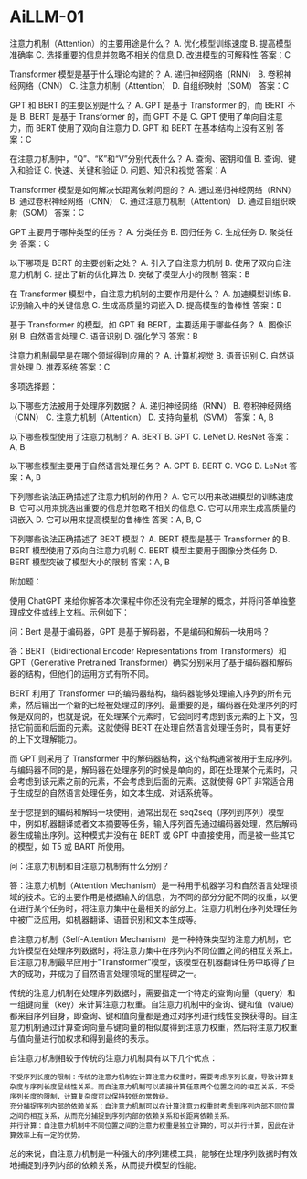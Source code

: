 # AiLLM-01

注意力机制（Attention）的主要用途是什么？ 
A. 优化模型训练速度 
B. 提高模型准确率 
C. 选择重要的信息并忽略不相关的信息 
D. 改进模型的可解释性 
答案：C 

Transformer 模型是基于什么理论构建的？ 
A. 递归神经网络（RNN） 
B. 卷积神经网络（CNN） 
C. 注意力机制（Attention） 
D. 自组织映射（SOM） 
答案：C 

GPT 和 BERT 的主要区别是什么？ 
A. GPT 是基于 Transformer 的，而 BERT 不是 
B. BERT 是基于 Transformer 的，而 GPT 不是 
C. GPT 使用了单向自注意力，而 BERT 使用了双向自注意力 
D. GPT 和 BERT 在基本结构上没有区别 
答案：C 

在注意力机制中，“Q”、“K”和“V”分别代表什么？
A. 查询、密钥和值
B. 查询、键入和验证
C. 快速、关键和验证
D. 问题、知识和视觉
答案：A

Transformer 模型是如何解决长距离依赖问题的？
A. 通过递归神经网络（RNN）
B. 通过卷积神经网络（CNN）
C. 通过注意力机制（Attention）
D. 通过自组织映射（SOM）
答案：C

GPT 主要用于哪种类型的任务？
A. 分类任务
B. 回归任务
C. 生成任务
D. 聚类任务
答案：C

以下哪项是 BERT 的主要创新之处？
A. 引入了自注意力机制
B. 使用了双向自注意力机制
C. 提出了新的优化算法
D. 突破了模型大小的限制
答案：B

在 Transformer 模型中，自注意力机制的主要作用是什么？
A. 加速模型训练
B. 识别输入中的关键信息
C. 生成高质量的词嵌入
D. 提高模型的鲁棒性
答案：B

基于 Transformer 的模型，如 GPT 和 BERT，主要适用于哪些任务？
A. 图像识别
B. 自然语言处理
C. 语音识别
D. 强化学习
答案：B

注意力机制最早是在哪个领域得到应用的？
A. 计算机视觉
B. 语音识别
C. 自然语言处理
D. 推荐系统
答案：C

多项选择题：

以下哪些方法被用于处理序列数据？
A. 递归神经网络（RNN）
B. 卷积神经网络（CNN）
C. 注意力机制（Attention）
D. 支持向量机（SVM）
答案：A, B

以下哪些模型使用了注意力机制？
A. BERT
B. GPT
C. LeNet
D. ResNet
答案：A, B

以下哪些模型主要用于自然语言处理任务？
A. GPT
B. BERT
C. VGG
D. LeNet
答案：A, B

下列哪些说法正确描述了注意力机制的作用？
A. 它可以用来改进模型的训练速度
B. 它可以用来挑选出重要的信息并忽略不相关的信息
C. 它可以用来生成高质量的词嵌入
D. 它可以用来提高模型的鲁棒性
答案：A, B, C

下列哪些说法正确描述了 BERT 模型？
A. BERT 模型是基于 Transformer 的
B. BERT 模型使用了双向自注意力机制
C. BERT 模型主要用于图像分类任务
D. BERT 模型突破了模型大小的限制
答案：A, B

附加题：

使用 ChatGPT 来给你解答本次课程中你还没有完全理解的概念，并将问答单独整理成文件或线上文档。示例如下：

问：Bert 是基于编码器，GPT 是基于解码器，不是编码和解码一块用吗？

答：BERT（Bidirectional Encoder Representations from Transformers）和 GPT（Generative Pretrained Transformer）确实分别采用了基于编码器和解码器的结构，但他们的运用方式有所不同。

BERT 利用了 Transformer 中的编码器结构，编码器能够处理输入序列的所有元素，然后输出一个新的已经被处理过的序列。最重要的是，编码器在处理序列的时候是双向的，也就是说，在处理某个元素时，它会同时考虑到该元素的上下文，包括它前面和后面的元素。这就使得 BERT 在处理自然语言处理任务时，具有更好的上下文理解能力。

而 GPT 则采用了 Transformer 中的解码器结构，这个结构通常被用于生成序列。与编码器不同的是，解码器在处理序列的时候是单向的，即在处理某个元素时，只会考虑到该元素之前的元素，不会考虑到后面的元素。这就使得 GPT 非常适合用于生成型的自然语言处理任务，如文本生成、对话系统等。

至于您提到的编码和解码一块使用，通常出现在 seq2seq（序列到序列）模型中，例如机器翻译或者文本摘要等任务，输入序列首先通过编码器处理，然后解码器生成输出序列。这种模式并没有在 BERT 或 GPT 中直接使用，而是被一些其它的模型，如 T5 或 BART 所使用。

问：注意力机制和自注意力机制有什么分别？

答：注意力机制（Attention Mechanism）是一种用于机器学习和自然语言处理领域的技术。它的主要作用是根据输入的信息，为不同的部分分配不同的权重，以便在进行某个任务时，将注意力集中在最相关的部分上。注意力机制在序列处理任务中被广泛应用，如机器翻译、语音识别和文本生成等。

自注意力机制（Self-Attention Mechanism）是一种特殊类型的注意力机制，它允许模型在处理序列数据时，将注意力集中在序列内不同位置之间的相互关系上。自注意力机制最早应用于“Transformer”模型，该模型在机器翻译任务中取得了巨大的成功，并成为了自然语言处理领域的里程碑之一。

传统的注意力机制在处理序列数据时，需要指定一个特定的查询向量（query）和一组键向量（key）来计算注意力权重。自注意力机制中的查询、键和值（value）都来自序列自身，即查询、键和值向量都是通过对序列进行线性变换获得的。自注意力机制通过计算查询向量与键向量的相似度得到注意力权重，然后将注意力权重与值向量进行加权求和得到最终的表示。

自注意力机制相较于传统的注意力机制具有以下几个优点：

    不受序列长度的限制：传统的注意力机制在计算注意力权重时，需要考虑序列长度，导致计算复杂度与序列长度呈线性关系。而自注意力机制可以直接计算任意两个位置之间的相互关系，不受序列长度的限制，计算复杂度可以保持较低的常数级。
    充分捕捉序列内部的依赖关系：自注意力机制可以在计算注意力权重时考虑到序列内部不同位置之间的相互关系，从而充分捕捉到序列内部的依赖关系和长距离依赖关系。
    并行计算：自注意力机制中不同位置之间的注意力权重是独立计算的，可以并行计算，因此在计算效率上有一定的优势。

总的来说，自注意力机制是一种强大的序列建模工具，能够在处理序列数据时有效地捕捉到序列内部的依赖关系，从而提升模型的性能。

